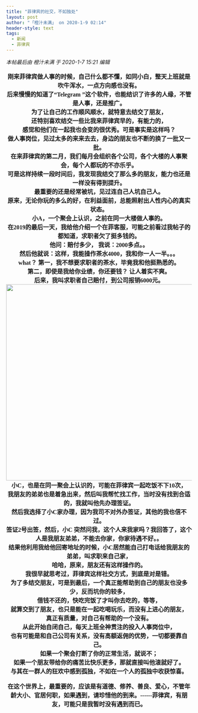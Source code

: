 ```yaml
---
title: "菲律宾的社交，不如独处"
layout: post
author: "「橙汁未满」 on 2020-1-9 02:14"
header-style: text
tags:
  - 新闻
  - 菲律宾
---
```


<head></head>
<body>
 <i class="pstatus"> 本帖最后由 橙汁未满 于 2020-1-7 15:21 编辑 </i>
 <br> 
 <br> 
 <div align="center"> 
  <font face="微软雅黑"><font size="3"><strong>刚来菲律宾做人事的时候，自己什么都不懂，如同小白，整天上班就是吹牛浑水，一点方向感也没有。</strong></font></font> 
 </div> 
 <div align="center"> 
  <font face="微软雅黑"><font size="3"><strong>后来慢慢的知道了“Telegram ”这个软件，也能结识了许多的人缘，不管是人事，还是推广。</strong></font></font> 
 </div> 
 <div align="center"> 
  <font face="微软雅黑"><font size="3"><strong>为了让自己的工作顺风顺水，就特意去结交了朋友，</strong></font></font> 
 </div> 
 <div align="center"> 
  <font face="微软雅黑"><font size="3"><strong>还特别喜欢结交一些比我来菲律宾早的，有能力的，</strong></font></font> 
 </div> 
 <div align="center"> 
  <font face="微软雅黑"><font size="3"><strong>感觉和他们在一起我也会变的很优秀。可是事实是这样吗？</strong></font></font> 
 </div> 
 <div align="center"> 
  <font face="微软雅黑"><font size="3"><strong>做人事岗位，见过太多的来来去去，身边的朋友也不断的换了一批又一批。</strong></font></font> 
 </div> 
 <div align="center"> 
  <font face="微软雅黑"><font size="3"><strong>在来菲律宾的第二月，我们每月会组织各个公司，各个大楼的人事聚会，每个人都玩的不亦乐乎。</strong></font></font> 
 </div> 
 <div align="center"> 
  <font face="微软雅黑"><font size="3"><strong>可是这样持续一段时间后，我发现我结交了那么多的朋友，能力也还是一样没有得到提升。</strong></font></font> 
 </div> 
 <div align="center"> 
  <font face="微软雅黑"><font size="3"><strong>最重要的还是经常被坑，见过连自己人坑自己人。</strong></font></font> 
 </div> 
 <div align="center"> 
  <font face="微软雅黑"><font size="3"><strong>原来，无论你玩的多么的好，在利益面前，总能照射出人性内心的真实状态。</strong></font></font> 
 </div> 
 <div align="center"> 
  <font face="微软雅黑"><font size="3"><strong>小A，一个聚会上认识，之前在同一大楼做人事的。</strong></font></font> 
 </div> 
 <div align="center"> 
  <font face="微软雅黑"><font size="3"><strong>在2019的最后一天，我给他介绍一个在菲客服，可能之前看过我帖子的都知道，求职者欠了挺多钱的。</strong></font></font> 
 </div> 
 <div align="center"> 
  <font face="微软雅黑"><font size="3"><strong>他问：赔付多少， 我说：2000多点。。</strong></font></font> 
 </div> 
 <div align="center"> 
  <font face="微软雅黑"><font size="3"><strong>然后他就说：这样，我能操作茶水4000，我和你一人一半。。。</strong></font></font> 
 </div> 
 <div align="center"> 
  <font face="微软雅黑"><font size="3"><strong>what？ 第一，我不想要求职者的茶水，毕竟我和他挺熟悉的。</strong></font></font> 
 </div> 
 <div align="center"> 
  <font face="微软雅黑"><font size="3"><strong>第二，即使是我给你业绩，你还要钱？ 让人着实不爽。</strong></font></font> 
 </div> 
 <div align="center"> 
  <font face="微软雅黑"><font size="3"><strong>后来，我叫求职者自己赔付，到公司报销6000元。</strong></font></font> 
 </div> 
 <div align="center"> 
  <ignore_js_op> 
   <img aid="1325439" src="https://bbs.boniu123.cc/data/attachment/forum/202001/07/133006fbosomrv2mm2f8p2.jpg" zoomfile="data/attachment/forum/202001/07/133006fbosomrv2mm2f8p2.jpg" file="data/attachment/forum/202001/07/133006fbosomrv2mm2f8p2.jpg" width="532" inpost="1"> 
   <div class="tip tip_4 aimg_tip" id="aimg_1325439_menu" style="position: absolute; display: none" disautofocus="true"> 
    <div class="xs0"> 
     <p><strong>v2-9d6955f8f1f008efdf1a6e424a9e5a20_hd.jpg</strong> <em class="xg1">(39.1 KB, 下载次数: 0)</em></p> 
     <p> <a href="forum.php?mod=attachment&amp;aid=MTMyNTQzOXwyZGI3MGYxYXwxNTc4NTI5ODU0fDB8NTQ3NzY0&amp;nothumb=yes" target="_blank">下载附件</a> &nbsp;<a href="javascript:;" onclick="showWindow(this.id, this.getAttribute('url'), 'get', 0);" id="savephoto_1325439" url="home.php?mod=spacecp&amp;ac=album&amp;op=saveforumphoto&amp;aid=1325439&amp;handlekey=savephoto_1325439">保存到相册</a> </p> 
     <p class="xg1 y"><span title="2020-1-7 13:30">前天&nbsp;13:30</span> 上传</p> 
    </div> 
    <div class="tip_horn"></div> 
   </div> 
  </ignore_js_op> 
 </div> 
 <div align="center"> 
  <font face="微软雅黑"><font size="3"><strong>小C，也是在同一聚会上认识的，可能在菲律宾一起吃饭不下10次，</strong></font></font> 
 </div> 
 <div align="center"> 
  <font face="微软雅黑"><font size="3"><strong>我朋友的弟弟也是着急出来，然后叫我帮忙找工作，当时没有找到合适的，我就叫他先办理签证。</strong></font></font> 
 </div> 
 <div align="center"> 
  <font face="微软雅黑"><font size="3"><strong>然后我选择了小C家办理，因为我司不对外办签证，其他的我也信不过。</strong></font></font> 
 </div> 
 <div align="center"> 
  <font face="微软雅黑"><font size="3"><strong>签证2号出签，然后，小C 突然问我，这个人来我家吗？我回答了，这个人是我朋友弟弟，不能去你家，你家待遇不好。。</strong></font></font> 
 </div> 
 <div align="center"> 
  <font face="微软雅黑"><font size="3"><strong>结果他利用我给他回寄地址的时候，小C居然能自己打电话给我朋友的弟弟，叫求职来自己家，</strong></font></font> 
 </div> 
 <div align="center"> 
  <font face="微软雅黑"><font size="3"><strong>哈哈，原来，朋友还有这样操作的。</strong></font></font> 
 </div> 
 <div align="center"> 
  <strong><font face="微软雅黑"><font size="3">我很早就思考过，菲律宾这样社交方式，到底是对是错。</font></font></strong> 
 </div> 
 <div align="center"> 
  <font face="微软雅黑"><font size="3"><strong>为了多结交朋友，可是到最后，一个真正能帮助到自己的朋友也没多少，反而坑你的较多，</strong></font></font> 
 </div> 
 <div align="center"> 
  <font face="微软雅黑"><font size="3"><strong>借钱不还的，快吃完饭了才叫你去吃的，等等，</strong></font></font> 
 </div> 
 <div align="center"> 
  <font face="微软雅黑"><font size="3"><strong>就算交到了朋友，也只是能在一起吃喝玩乐，而没有上进心的朋友，</strong></font></font> 
 </div> 
 <div align="center"> 
  <font face="微软雅黑"><font size="3"><strong>真正有质量，对自己有帮助的一个没有。</strong></font></font> 
 </div> 
 <div align="center"> 
  <font face="微软雅黑"><font size="3"><strong>从此开始自闭自己，每天上班全神贯注的投入人事岗位中，</strong></font></font> 
 </div> 
 <div align="center"> 
  <font face="微软雅黑"><font size="3"><strong>也有可能是和自己公司有关系，没有高额返佣的优势，一切都要靠自己。</strong></font></font> 
 </div> 
 <div align="center"> 
  <font face="微软雅黑"><font size="3"><strong>如果一个聚会打断了你的正常生活，就说不；</strong></font></font> 
 </div> 
 <div align="center"> 
  <font face="微软雅黑"><font size="3"><strong>如果一个朋友带给你的痛苦比快乐更多，那就直接叫他滚就好了。</strong></font></font> 
 </div> 
 <div align="center"> 
  <font face="微软雅黑"><font size="3"><strong>与其在一群人的狂欢中感到孤独，不如在一个人的孤独中收获惊喜。</strong></font></font> 
 </div>
 <br> 
 <div align="center"> 
  <font face="微软雅黑"><font size="3"><strong>在这个世界上，最重要的，应该是有道德、修养、善良、爱心，不管年龄大小、官居何职，如果遇到，请珍惜他的到来。------菲律宾，有朋友，可能只是我暂时没有遇到而已。</strong></font></font> 
 </div>
 <br>
</body>


